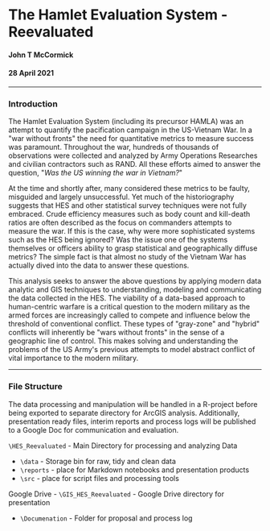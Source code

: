 # The Hamlet Evaluation System - Reevaluated
#### John T McCormick
#### 28 April 2021

---

### Introduction

The Hamlet Evaluation System (including its precursor HAMLA) was an attempt to quantify the pacification campaign in the US-Vietnam War. In a "war without fronts" the need for quantitative metrics to measure success was paramount. Throughout the war, hundreds of thousands of observations were collected and analyzed by Army Operations Researches and civilian contractors such as RAND. All these efforts aimed to answer the question, "*Was the US winning the war in Vietnam?*"

At the time and shortly after, many considered these metrics to be faulty, misguided and largely unsuccessful. Yet much of the historiography suggests that HES and other statistical survey techniques were not fully embraced. Crude efficiency measures such as body count and kill-death ratios are often described as the focus on commanders attempts to measure the war. If this is the case, why were more sophisticated systems such as the HES being ignored? Was the issue one of the systems themselves or officers ability to grasp statistical and geographically diffuse metrics? The simple fact is that almost no study of the Vietnam War has actually dived into the data to answer these questions. 

This analysis seeks to answer the above questions by applying modern data analytic and GIS techniques to understanding, modeling and communicating the data collected in the HES. The viability of a data-based approach to human-centric warfare is a critical question to the modern military as the armed forces are increasingly called to compete and influence below the threshold of conventional conflict. These types of "gray-zone" and "hybrid" conflicts will inherently be "wars without fronts" in the sense of a geographic line of control. This makes solving and understanding the problems of the US Army's previous attempts to model abstract conflict of vital importance to the modern military.

---

### File Structure

The data processing and manipulation will be handled in a R-project before being exported to separate directory for ArcGIS analysis. Additionally, presentation ready files, interim reports and process logs will be published to a Google Doc for communication and evaluation. 

`\HES_Reevaluated` - Main Directory for processing and analyzing Data
 
 - `\data` - Storage bin for raw, tidy and clean data
 - `\reports` - place for Markdown notebooks and presentation products
 - `\src` - place for script files and processing tools
 
 Google Drive - `\GIS_HES_Reevaluated` - Google Drive directory for presentation
 
 - `\Documenation` - Folder for proposal and process log
